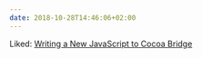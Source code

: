 ```yaml
---
date: 2018-10-28T14:46:06+02:00
---
```


Liked: [Writing a New JavaScript to Cocoa Bridge](http://shapeof.com/archives/2018/9/writing_a_new_javascript_to_cocoa_bridge.html)
